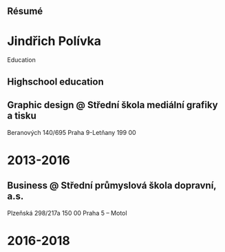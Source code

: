 ## Résumé
# Jindřich Polívka


Education

## Highschool education
## Graphic design @ Střední škola mediální grafiky a tisku
Beranových 140/695
Praha 9-Letňany
199 00
# 2013-2016

## Business @ Střední průmyslová škola dopravní, a.s.
Plzeňská 298/217a
150 00 Praha 5 – Motol
# 2016-2018
